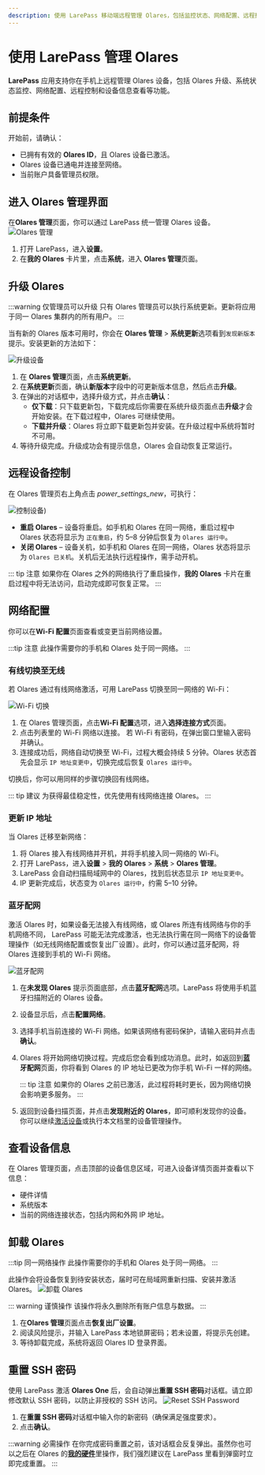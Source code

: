 ```yaml
---
description: 使用 LarePass 移动端远程管理 Olares，包括监控状态、网络配置、远程控制与设备信息查看。
---
```


# 使用 LarePass 管理 Olares

**LarePass** 应用支持你在手机上远程管理 Olares 设备，包括 Olares 升级、系统状态监控、网络配置、远程控制和设备信息查看等功能。

## 前提条件

开始前，请确认：

- 已拥有有效的 **Olares ID**，且 Olares 设备已激活。  
- Olares 设备已通电并连接至网络。
- 当前账户具备管理员权限。  

## 进入 Olares 管理界面

在**Olares 管理**页面，你可以通过 LarePass 统一管理 Olares 设备。
![Olares 管理](/images/zh/manual/larepass/olares-management.png#bordered)

1. 打开 LarePass，进入**设置**。 
2. 在**我的 Olares** 卡片里，点击**系统**，进入 **Olares 管理**页面。

## 升级 Olares

:::warning 仅管理员可以升级
只有 Olares 管理员可以执行系统更新。更新将应用于同一 Olares 集群内的所有用户。
:::

当有新的 Olares 版本可用时，你会在 **Olares 管理** > **系统更新**选项看到`发现新版本`提示。安装更新的方法如下：

![升级设备](/images/zh/manual/larepass/olares-upgrade.png#bordered)

1. 在 **Olares 管理**页面，点击**系统更新**。
2. 在**系统更新**页面，确认**新版本**字段中的可更新版本信息，然后点击**升级**。
3. 在弹出的对话框中，选择升级方式，并点击**确认**：
    - **仅下载**：只下载更新包，下载完成后你需要在系统升级页面点击**升级**才会开始安装。在下载过程中，Olares 可继续使用。
   - **下载并升级**：Olares 将立即下载更新包并安装。在升级过程中系统将暂时不可用。
4. 等待升级完成。升级成功会有提示信息，Olares 会自动恢复正常运行。

## 远程设备控制

在 Olares 管理页右上角点击 <i class="material-symbols-outlined">power_settings_new</i>，可执行：

 ![控制设备](/images/zh/manual/larepass/device-control.png#bordered))
- **重启 Olares** – 设备将重启。如手机和 Olares 在同一网络，重启过程中 Olares 状态将显示为 `正在重启`，约 5–8 分钟后恢复为 `Olares 运行中`。  
- **关闭 Olares** – 设备关机，如手机和 Olares 在同一网络，Olares 状态将显示为 `Olares 已关机`。关机后无法执行远程操作，需手动开机。 

::: tip 注意
如果你在 Olares 之外的网络执行了重启操作，**我的 Olares** 卡片在重启过程中将无法访问，启动完成即可恢复正常。
:::


## 网络配置

你可以在**Wi-Fi 配置**页面查看或变更当前网络设置。

:::tip 注意
此操作需要你的手机和 Olares 处于同一网络。
:::

### 有线切换至无线

若 Olares 通过有线网络激活，可用 LarePass 切换至同一网络的 Wi-Fi：

![Wi-Fi 切换](/images/zh/manual/larepass/switch-wifi.png#bordered)

1. 在 Olares 管理页面，点击**Wi-Fi 配置**选项，进入**选择连接方式**页面。 
2. 点击列表里的 Wi-Fi 网络以连接。 若 Wi-Fi 有密码，在弹出窗口里输入密码并确认。  
3. 连接成功后，网络自动切换至 Wi-Fi，过程大概会持续 5 分钟。Olares 状态首先会显示 `IP 地址变更中`，切换完成后恢复 `Olares 运行中`。  

切换后，你可以用同样的步骤切换回有线网络。

::: tip 建议
为获得最佳稳定性，优先使用有线网络连接 Olares。
:::

### 更新 IP 地址

当 Olares 迁移至新网络：

1. 将 Olares 接入有线网络并开机，并将手机接入同一网络的 Wi-Fi。  
2. 打开 LarePass，进入**设置** > **我的 Olares** > **系统** > **Olares 管理**。
3. LarePass 会自动扫描局域网中的 Olares，找到后状态显示 `IP 地址变更中`。  
4. IP 更新完成后，状态变为 `Olares 运行中`，约需 5–10 分钟。  

### 蓝牙配网

激活 Olares 时，如果设备无法接入有线网络，或 Olares 所连有线网络与你的手机网络不同， LarePass 可能无法完成激活，也无法执行需在同一网络下的设备管理操作（如无线网络配置或恢复出厂设置）。此时，你可以通过蓝牙配网，将 Olares 连接到手机的 Wi-Fi 网络。

![蓝牙配网](/images/zh/manual/larepass/bluetooth-network.png#bordered)

1. 在**未发现 Olares** 提示页面底部，点击**蓝牙配网**选项。LarePass 将使用手机蓝牙扫描附近的 Olares 设备。

2. 设备显示后，点击**配置网络**。

3. 选择手机当前连接的 Wi-Fi 网络。如果该网络有密码保护，请输入密码并点击**确认**。

4. Olares 将开始网络切换过程。完成后您会看到成功消息。此时，如返回到**蓝牙配网**页面，你将看到 Olares 的 IP 地址已更改为你手机 Wi-Fi 一样的网络。

   ::: tip 注意
   如果你的 Olares 之前已激活，此过程将耗时更长，因为网络切换会影响更多服务。
   :::

5. 返回到设备扫描页面，并点击**发现附近的 Olares**，即可顺利发现你的设备。你可以继续[激活设备](activate-olares.md)或执行本文档里的设备管理操作。

## 查看设备信息

在 Olares 管理页面，点击顶部的设备信息区域，可进入设备详情页面并查看以下信息：

- 硬件详情  
- 系统版本
- 当前的网络连接状态，包括内网和外网 IP 地址。  

## 卸载 Olares
:::tip 同一网络操作
此操作需要你的手机和 Olares 处于同一网络。
:::

此操作会将设备恢复到待安装状态，届时可在局域网重新扫描、安装并激活 Olares。
![卸载 Olares](/images/manual/larepass/restore-to-factory.png#bordered)


::: warning 谨慎操作
该操作将永久删除所有账户信息与数据。
:::

1. 在**Olares 管理**页面点击**恢复出厂设置**。  
2. 阅读风险提示，并输入 LarePass 本地锁屏密码；若未设置，将提示先创建。  
3. 等待卸载完成，系统将返回 Olares ID 登录界面。

## 重置 SSH 密码 <Badge type="tip" text="Olares One 专有" />

使用 LarePass 激活 **Olares One** 后，会自动弹出**重置 SSH 密码**对话框。请立即修改默认 SSH 密码，以防止非授权的 SSH 访问。
![Reset SSH Password](/images/zh/manual/larepass/change-ssh-pw.png)

1. 在**重置 SSH 密码**对话框中输入你的新密码（确保满足强度要求）。
2. 点击**确认**。

:::warning 必需操作
在你完成密码重置之前，该对话框会反复弹出。虽然你也可以之后在 Olares 的[**我的硬件**](../olares/settings/my-olares.md#reset-ssh)里操作，我们强烈建议在 LarePass 里看到弹窗时立即完成重置。
:::

